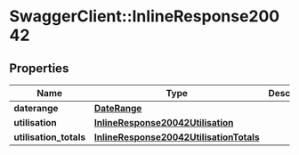 # SwaggerClient::InlineResponse20042

## Properties
Name | Type | Description | Notes
------------ | ------------- | ------------- | -------------
**daterange** | [**DateRange**](DateRange.md) |  | [optional] 
**utilisation** | [**InlineResponse20042Utilisation**](InlineResponse20042Utilisation.md) |  | [optional] 
**utilisation_totals** | [**InlineResponse20042UtilisationTotals**](InlineResponse20042UtilisationTotals.md) |  | [optional] 



